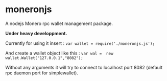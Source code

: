 # moneronjs
A nodejs Monero rpc wallet management package. 

**Under heavy developpment.**

Currently for using it insert : 
`var wallet = require('./moneronjs.js');`

And create a  wallet object like this : 
`var wal =  new wallet.Wallet("127.0.0.1","8082");`

Without any arguments it will try to connect to localhost port 8082 (default rpc daemon port for simplewallet). 


